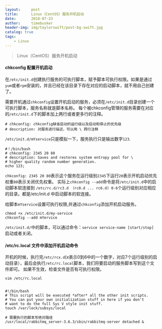 ```yaml
---
layout:     post
title:      Linux（CentOS）服务开机启动
date:       2018-07-23
author:     timebusker
header-img: img/taylorswift/post-bg-swift.jpg
catalog: true
tags:
    - Linux
---
```


> Linux（CentOS）服务开机启动

#### chkconfig 配置开机启动

在`/etc/init.d`创建执行服务的可执行脚本，赋予脚本可执行权限。如果是通过`yum`或者`rpm`安装的，并且已经在该目录下存在对应的启动脚本，就不用自己创建了。

需要开机通过`chkconfig`设置开机启动的服务，必须在`/etc/init.d`目录创建一个可执行脚本，服务名称就是脚本名称。
每个被chkconfig管理的服务需要在对应的`/etc/init.d`下的脚本加上两行或者更多行的注释。

```
# chkconfig: chkconfig缺省启动的运行级以及启动和停止的优先级
# description: 对服务进行描述，可以用 \ 跨行注释
```

`/etc/init.d/mYservice`只是模拟一下，服务执行只是输出数字`123`.

```shell
#！/bin/bash
# chkconfig: 2345 20 80 
# description: Saves and restores system entropy pool for \
# higher quality random number generation.
echo 123;
```

`chkconfig: 2345 20 80`表示这个服务在运行级别`2345`下运行`20`表示开机启动优先权重`80`表示关闭优先权重。
实际上`chkconfig --add`命令是将`/etc/init.d`中的启动脚本软连接到
`/etc/rc.d/rc3.d （rc0.d ... rc6.d) 0-6`个运行级别对应相应的目录。都是/etc/init.d 中启动脚本的软连接。

给脚本`mYservice`设置可执行权限,并通过`chkconfig`添加开机启动服务。

```shell
chmod +x /etc/init.d/my-service
chkconfig --add mYervice
```

`/etc/init.d/`中的脚本，可以通过命令：`service service-name [start/stop] `启动或者关闭。


#### /etc/rc.local 文件中添加开机启动命令

开机的时候，执行完`/etc/rcx.d`(x表示0到6中的一个数字，对应7个运行级别的启动目录），最后会执行`/etc/rc.local`脚本，我们将要启动的服务脚本写到这个文件即可。
如果不生效，检查文件是否有可执行权限。

`vim /etc/rc.local`

```

#!/bin/bash
# This script will be executed *after* all the other init scripts.
# You can put your own initialization stuff in here if you don't
# want to do the full Sys V style init stuff.
touch /var/lock/subsys/local

# 需要执行的脚本写绝对路径
/usr/local/rabbitmq_server-3.6.3/sbin/rabbitmq-server detached &
```
